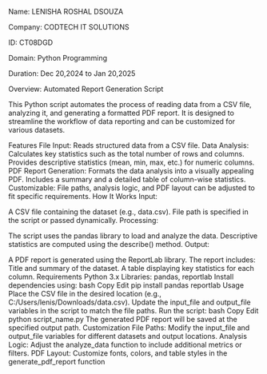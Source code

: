 Name: LENISHA ROSHAL DSOUZA

Company: CODTECH IT SOLUTIONS

ID: CT08DGD

Domain: Python Programming

Duration: Dec 20,2024 to Jan 20,2025

Overview: Automated Report Generation Script

This Python script automates the process of reading data from a CSV file, analyzing it, and generating a formatted PDF report. It is designed to streamline the workflow of data reporting and can be customized for various datasets.

Features
File Input: Reads structured data from a CSV file.
Data Analysis:
Calculates key statistics such as the total number of rows and columns.
Provides descriptive statistics (mean, min, max, etc.) for numeric columns.
PDF Report Generation:
Formats the data analysis into a visually appealing PDF.
Includes a summary and a detailed table of column-wise statistics.
Customizable:
File paths, analysis logic, and PDF layout can be adjusted to fit specific requirements.
How It Works
Input:

A CSV file containing the dataset (e.g., data.csv).
File path is specified in the script or passed dynamically.
Processing:

The script uses the pandas library to load and analyze the data.
Descriptive statistics are computed using the describe() method.
Output:

A PDF report is generated using the ReportLab library.
The report includes:
Title and summary of the dataset.
A table displaying key statistics for each column.
Requirements
Python 3.x
Libraries: pandas, reportlab
Install dependencies using:
bash
Copy
Edit
pip install pandas reportlab
Usage
Place the CSV file in the desired location (e.g., C:/Users/lenis/Downloads/data.csv).
Update the input_file and output_file variables in the script to match the file paths.
Run the script:
bash
Copy
Edit
python script_name.py
The generated PDF report will be saved at the specified output path.
Customization
File Paths: Modify the input_file and output_file variables for different datasets and output locations.
Analysis Logic: Adjust the analyze_data function to include additional metrics or filters.
PDF Layout: Customize fonts, colors, and table styles in the generate_pdf_report function
